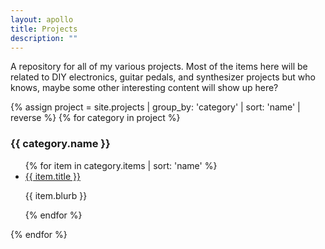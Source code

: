 ```yaml
---
layout: apollo
title: Projects
description: ""
---
```


A repository for all of my various projects. Most of the items here will be related to DIY electronics, guitar pedals, and synthesizer projects but who knows, maybe some other interesting content will show up here?

{% assign project = site.projects | group_by: 'category' | sort: 'name' | reverse %}
{% for category in project %}
<h3>{{ category.name }}</h3>
<ul class="posts">
{% for item in category.items | sort: 'name' %}
<li class="gear">
<a href="{{ item.url }}" title="{{ item.title }}">{{ item.title }}</a>
<p>{{ item.blurb }}</p>
</li>
{% endfor %}
</ul>
{% endfor %}
